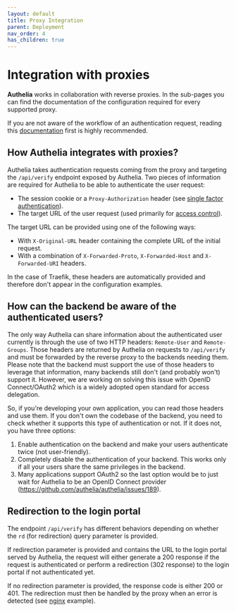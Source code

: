 ```yaml
---
layout: default
title: Proxy Integration
parent: Deployment
nav_order: 4
has_children: true
---
```


# Integration with proxies

**Authelia** works in collaboration with reverse proxies. In the sub-pages you
can find the documentation of the configuration required for every supported
proxy.

If you are not aware of the workflow of an authentication request, reading this
[documentation](../../home/architecture.md) first is highly recommended.


## How Authelia integrates with proxies?

Authelia takes authentication requests coming from the proxy and targeting the 
`/api/verify` endpoint exposed by Authelia. Two pieces of information are required for
Authelia to be able to authenticate the user request:

* The session cookie or a `Proxy-Authorization` header (see [single factor authentication](../../features/single-factor.md)).
* The target URL of the user request (used primarily for [access control](../../features/access-control.md)).

The target URL can be provided using one of the following ways:

* With `X-Original-URL` header containing the complete URL of the initial request.
* With a combination of `X-Forwarded-Proto`, `X-Forwarded-Host` and `X-Forwarded-URI` headers.

In the case of Traefik, these headers are automatically provided and therefore don't
appear in the configuration examples.

## How can the backend be aware of the authenticated users?

The only way Authelia can share information about the authenticated user currently is through the use of two HTTP headers:
`Remote-User` and `Remote-Groups`.
Those headers are returned by Authelia on requests to `/api/verify` and must be forwarded by the reverse proxy to the backends
needing them.
Please note that the backend must support the use of those headers to leverage that information, many
backends still don't (and probably won't) support it. However, we are working on solving this issue with OpenID Connect/OAuth2
which is a widely adopted open standard for access delegation.

So, if you're developing your own application, you can read those headers and use them. If you don't own the codebase of the
backend, you need to check whether it supports this type of authentication or not. If it does not, you have three options:

1. Enable authentication on the backend and make your users authenticate twice (not user-friendly).
2. Completely disable the authentication of your backend. This works only if all your users share the same privileges in the backend.
3. Many applications support OAuth2 so the last option would be to just wait for Authelia to be an OpenID Connect provider (https://github.com/authelia/authelia/issues/189).

## Redirection to the login portal

The endpoint `/api/verify` has different behaviors depending on whether
the `rd` (for redirection) query parameter is provided.

If redirection parameter is provided and contains the URL to the login portal
served by Authelia, the request will either generate a 200 response
if the request is authenticated or perform a redirection (302 response) to the
login portal if not authenticated yet.

If no redirection parameter is provided, the response code is either 200 or 401. The
redirection must then be handled by the proxy when an error is detected
(see [nginx](./nginx.md) example).
